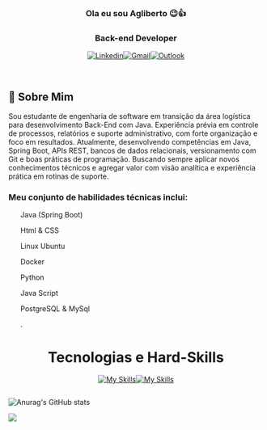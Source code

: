 <div align="center">

###  Ola  eu sou Agliberto 😉👍

### Back-end Developer 
<div align="center">

[![Linkedin](https://img.shields.io/badge/LinkedIn-0077B5?style=for-the-badge&logo=linkedin&logoColor=white)](https://www.linkedin.com/in/agliberto-junior/)[![Gmail](https://img.shields.io/badge/Gmail-D14836?style=for-the-badge&logo=gmail&logoColor=white)](mailto:(aglibertoluzalvesjunior@gmail.com))[![Outlook](https://img.shields.io/badge/OUTLOOK-BLUE?style=for-the-badge&logo=OUTLOOK&logoColor=BLUE)](mailto:(agliberto.junior@souunisales.com.br))



</div>

</div>
</br>
<div align="start" >
<h2>🚀 <b>Sobre Mim</b> </h2>
<p text-align="justify"> Sou estudante de engenharia de software em transição da área logística para desenvolvimento Back-End com Java. Experiência prévia em controle de processos, relatórios e suporte administrativo, com forte organização e foco em resultados. Atualmente, desenvolvendo competências em Java, Spring Boot, APIs REST, bancos de dados relacionais, versionamento com Git e boas práticas de programação. Buscando sempre aplicar novos conhecimentos técnicos e agregar valor com visão analítica e experiência prática em rotinas de suporte.</p>
<h3>Meu conjunto de habilidades técnicas inclui:
</h3>
 <ul>Java (Spring Boot) </ul>
 <ul></ul>
 </h3>
 <ul>Html & CSS </ul>
 </h3>
 <ul>Linux Ubuntu</ul>
 </h3>
 <ul>Docker </ul>
 </h3>
 <ul>Python </ul>
 </h3>
 <ul>Java Script </ul>
 <ul> </ul>
 <ul>PostgreSQL & MySql </ul>
 <ul>.</ul>
</div>
<div style="display:  inline_block  "  align="center">

# <b>Tecnologias e Hard-Skills</b>

[![My Skills](https://skillicons.dev/icons?i=docker,spring,java,linux,powershell,git&perline=3)](https://skillicons.dev)[![My Skills](https://skillicons.dev/icons?i=html,css,javascript,mysql,postgresql,python&perline=3)](https://skillicons.dev)



</div>
<div style="display: inline-block; vertical-align: top;" align="center">

![Anurag's GitHub stats](https://github-readme-stats.vercel.app/api?username=AglibertoJR&show_icons&theme=dracula&includes_all_commits=true)




</div>
<br/>
<img src="c:\Users\Hyago\Downloads\giphy (4).gif">

<br/>

##
